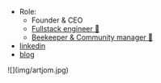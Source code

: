 - Role:
	- Founder & CEO
	- [Fullstack engineer 📱](Roles/Fullstack%20engineer%20📱.md)
	- [Beekeeper & Community manager 🐝](Roles/Beekeeper%20&%20Community%20manager%20🐝.md)
- [linkedin](https://www.linkedin.com/in/kurapov/)
- [blog](https://kurapov.ee)

<div style={{borderRadius:100, width:200, height:200, overflow:'hidden'}}>
![](img/artjom.jpg)
</div>
